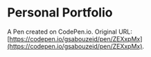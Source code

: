 # Personal Portfolio

A Pen created on CodePen.io. Original URL: [https://codepen.io/gsabouzeid/pen/ZEXxpMx](https://codepen.io/gsabouzeid/pen/ZEXxpMx).


